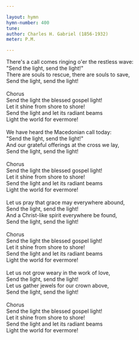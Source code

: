 ```yaml
---

layout: hymn
hymn-number: 400
tune: 
author: Charles H. Gabriel (1856-1932)
meter: P.M.

---
```

There's a call comes ringing o'er the restless wave:<br>"Send the light, send the light!"<br>There are souls to rescue, there are souls to save,<br>Send the light, send the light!<br><br>Chorus<br>Send the light the blessed gospel light!<br>Let it shine from shore to shore!<br>Send the light and let its radiant beams<br>Light the world for evermore!<br><br>We have heard the Macedonian call today:<br>"Send the light, send the light!"<br>And our grateful offerings at the cross we lay,<br>Send the light, send the light!<br><br>Chorus<br>Send the light the blessed gospel light!<br>Let it shine from shore to shore!<br>Send the light and let its radiant beams<br>Light the world for evermore!<br><br>Let us pray that grace may everywhere abound,<br>Send the light, send the light!<br>And a Christ-like spirit everywhere be found,<br>Send the light, send the light!<br><br>Chorus<br>Send the light the blessed gospel light!<br>Let it shine from shore to shore!<br>Send the light and let its radiant beams<br>Light the world for evermore!<br><br>Let us not grow weary in the work of love,<br>Send the light, send the light!<br>Let us gather jewels for our crown above,<br>Send the light, send the light!<br><br>Chorus<br>Send the light the blessed gospel light!<br>Let it shine from shore to shore!<br>Send the light and let its radiant beams<br>Light the world for evermore!<br><br><br>
